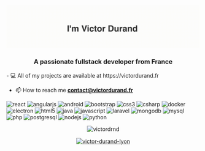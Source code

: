 <img src="https://github.com/victordrnd/victordrnd/blob/master/victordrnd2.gif?raw=true" alt="react" width="" />
<h3 align="center">A passionate fullstack developer from France</h3>
- 💻 All of my projects are available at https://victordurand.fr

- 📫 How to reach me **contact@victordurand.fr**


<p align="left"><img src="https://konpa.github.io/devicon/devicon.git/icons/react/react-original-wordmark.svg" alt="react" width="40" height="40"/> <img src="https://konpa.github.io/devicon/devicon.git/icons/angularjs/angularjs-original.svg" alt="angularjs" width="40" height="40"/> <img src="https://konpa.github.io/devicon/devicon.git/icons/android/android-original-wordmark.svg" alt="android" width="40" height="40"/> <img src="https://konpa.github.io/devicon/devicon.git/icons/bootstrap/bootstrap-plain.svg" alt="bootstrap" width="40" height="40"/> <img src="https://konpa.github.io/devicon/devicon.git/icons/css3/css3-original-wordmark.svg" alt="css3" width="40" height="40"/> <img src="https://konpa.github.io/devicon/devicon.git/icons/csharp/csharp-original.svg" alt="csharp" width="40" height="40"/> <img src="https://konpa.github.io/devicon/devicon.git/icons/docker/docker-original-wordmark.svg" alt="docker" width="40" height="40"/> <img src="https://konpa.github.io/devicon/devicon.git/icons/electron/electron-original.svg" alt="electron" width="40" height="40"/> <img src="https://konpa.github.io/devicon/devicon.git/icons/html5/html5-original-wordmark.svg" alt="html5" width="40" height="40"/> <img src="https://konpa.github.io/devicon/devicon.git/icons/java/java-original-wordmark.svg" alt="java" width="40" height="40"/> <img src="https://konpa.github.io/devicon/devicon.git/icons/javascript/javascript-original.svg" alt="javascript" width="40" height="40"/> <img src="https://konpa.github.io/devicon/devicon.git/icons/laravel/laravel-plain-wordmark.svg" alt="laravel" width="40" height="40"/> <img src="https://konpa.github.io/devicon/devicon.git/icons/mongodb/mongodb-original-wordmark.svg" alt="mongodb" width="40" height="40"/> <img src="https://konpa.github.io/devicon/devicon.git/icons/mysql/mysql-original-wordmark.svg" alt="mysql" width="40" height="40"/> <img src="https://konpa.github.io/devicon/devicon.git/icons/php/php-original.svg" alt="php" width="40" height="40"/> <img src="https://konpa.github.io/devicon/devicon.git/icons/postgresql/postgresql-original-wordmark.svg" alt="postgresql" width="40" height="40"/> <img src="https://konpa.github.io/devicon/devicon.git/icons/nodejs/nodejs-original-wordmark.svg" alt="nodejs" width="40" height="40"/> <img src="https://konpa.github.io/devicon/devicon.git/icons/python/python-original-wordmark.svg" alt="python" width="40" height="40"/></p>

<p align="center">
  <img src="https://github-readme-stats.vercel.app/api?username=victordrnd&show_icons=true" alt="victordrnd" /> 
</p>

<p align="center">
<a href="https://linkedin.com/in/victor-durand-lyon" target="blank"><img align="center" src="https://cdn.jsdelivr.net/npm/simple-icons@3.0.1/icons/linkedin.svg" alt="victor-durand-lyon" height="20" width="20" /></a>
</p>
